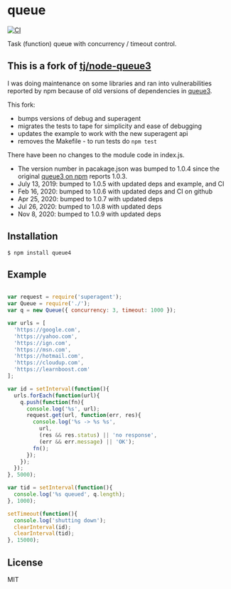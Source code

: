 
# queue
[![CI](https://github.com/jldec/node-queue4/workflows/CI/badge.svg)](https://github.com/jldec/node-queue4/actions)

Task (function) queue with concurrency / timeout control.

## This is a fork of [tj/node-queue3](https://github.com/tj/node-queue3)
I was doing maintenance on some libraries and ran into vulnerabilities reported by npm because of old versions of dependencies in [queue3](https://github.com/tj/node-queue3).

This fork:
- bumps versions of debug and superagent
- migrates the tests to tape for simplicity and ease of debugging
- updates the example to work with the new superagent api
- removes the Makefile - to run tests do `npm test`

There have been no changes to the module code in index.js.

- The version number in pacakage.json was bumped to 1.0.4 since the original [queue3 on npm](https://www.npmjs.com/package/queue3) reports 1.0.3.
- July 13, 2019: bumped to 1.0.5 with updated deps and example, and CI
- Feb 16, 2020: bumped to 1.0.6 with updated deps and CI on github
- Apr 25, 2020: bumped to 1.0.7 with updated deps
- Jul 26, 2020: bumped to 1.0.8 with updated deps
- Nov 8, 2020: bumped to 1.0.9 with updated deps

## Installation

    $ npm install queue4

## Example

```js

var request = require('superagent');
var Queue = require('./');
var q = new Queue({ concurrency: 3, timeout: 1000 });

var urls = [
  'https://google.com',
  'https://yahoo.com',
  'https://ign.com',
  'https://msn.com',
  'https://hotmail.com',
  'https://cloudup.com',
  'https://learnboost.com'
];

var id = setInterval(function(){
  urls.forEach(function(url){
    q.push(function(fn){
      console.log('%s', url);
      request.get(url, function(err, res){
        console.log('%s -> %s %s',
          url,
          (res && res.status) || 'no response',
          (err && err.message) || 'OK');
        fn();
      });
    });
  });
}, 5000);

var tid = setInterval(function(){
  console.log('%s queued', q.length);
}, 1000);

setTimeout(function(){
  console.log('shutting down');
  clearInterval(id);
  clearInterval(tid);
}, 15000);
```

## License

  MIT
